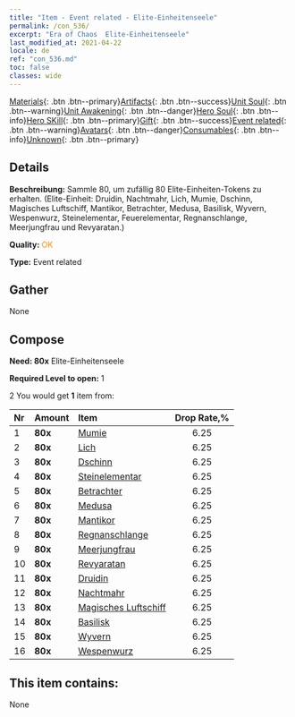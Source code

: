 ```yaml
---
title: "Item - Event related - Elite-​Einheitenseele"
permalink: /con_536/
excerpt: "Era of Chaos  Elite-​Einheitenseele"
last_modified_at: 2021-04-22
locale: de
ref: "con_536.md"
toc: false
classes: wide
---
```

 [Materials](/ItemsDE/){: .btn .btn--primary}[Artifacts](/ItemsDE/Artifacts/){: .btn .btn--success}[Unit Soul](/ItemsDE/UnitSoul/){: .btn .btn--warning}[Unit Awakening](/ItemsDE/UnitAwakening/){: .btn .btn--danger}[Hero Soul](/ItemsDE/HeroSoul/){: .btn .btn--info}[Hero SKill](/ItemsDE/HeroSkill/){: .btn .btn--primary}[Gift](/ItemsDE/Gift/){: .btn .btn--success}[Event related](/ItemsDE/Events/){: .btn .btn--warning}[Avatars](/ItemsDE/Avatars/){: .btn .btn--danger}[Consumables](/ItemsDE/Consumables/){: .btn .btn--info}[Unknown](/ItemsDE/Unknown/){: .btn .btn--primary}

## Details
 **Beschreibung:** Sammle 80, um zufällig 80 Elite-Einheiten-Tokens zu erhalten. (Elite-Einheit: Druidin, Nachtmahr, Lich, Mumie, Dschinn, Magisches Luftschiff, Mantikor, Betrachter, Medusa, Basilisk, Wyvern, Wespenwurz, Steinelementar, Feuerelementar, Regnanschlange, Meerjungfrau und Revyaratan.)

 **Quality:** <span style="color: #FF8C00">OK</span>

 **Type:** Event related

## Gather

  None

## Compose

 **Need: 80x** Elite-​Einheitenseele

 **Required Level to open:** 1

 2 You would get **1** item  from:

  | Nr | Amount |     Item    | Drop Rate,% |
  |:---|:-------|:------------|:---------:|
  | 1 |  **80x** | [Mumie](/de/Items/unt_215/) | 6.25 | 
  | 2 |  **80x** | [Lich](/de/Items/unt_212/) | 6.25 | 
  | 3 |  **80x** | [Dschinn](/de/Items/unt_239/) | 6.25 | 
  | 4 |  **80x** | [Steinelementar](/de/Items/unt_266/) | 6.25 | 
  | 5 |  **80x** | [Betrachter](/de/Items/unt_246/) | 6.25 | 
  | 6 |  **80x** | [Medusa](/de/Items/unt_247/) | 6.25 | 
  | 7 |  **80x** | [Mantikor](/de/Items/unt_249/) | 6.25 | 
  | 8 |  **80x** | [Regnanschlange](/de/Items/unt_276/) | 6.25 | 
  | 9 |  **80x** | [Meerjungfrau](/de/Items/unt_277/) | 6.25 | 
  | 10 |  **80x** | [Revyaratan](/de/Items/unt_280/) | 6.25 | 
  | 11 |  **80x** | [Druidin](/de/Items/unt_206/) | 6.25 | 
  | 12 |  **80x** | [Nachtmahr](/de/Items/unt_233/) | 6.25 | 
  | 13 |  **80x** | [Magisches Luftschiff](/de/Items/unt_242/) | 6.25 | 
  | 14 |  **80x** | [Basilisk](/de/Items/unt_256/) | 6.25 | 
  | 15 |  **80x** | [Wyvern](/de/Items/unt_258/) | 6.25 | 
  | 16 |  **80x** | [Wespenwurz](/de/Items/unt_260/) | 6.25 | 


## This item contains:

  None

